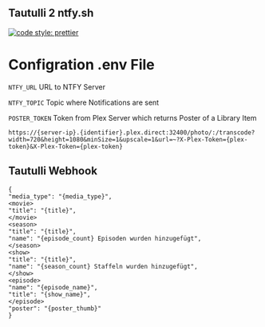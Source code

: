 ## Tautulli 2 ntfy.sh

[![code style: prettier](https://img.shields.io/badge/code_style-prettier-ff69b4.svg?style=flat-square)](https://github.com/prettier/prettier)

# Configration .env File

`NTFY_URL` URL to NTFY Server

`NTFY_TOPIC` Topic where Notifications are sent

`POSTER_TOKEN` Token from Plex Server which returns Poster of a Library Item

`https://{server-ip}.{identifier}.plex.direct:32400/photo/:/transcode?width=720&height=1080&minSize=1&upscale=1&url=~?X-Plex-Token={plex-token}&X-Plex-Token={plex-token}`

## Tautulli Webhook

```
{
"media_type": "{media_type}",
<movie>
"title": "{title}",
</movie>
<season>
"title": "{title}",
"name": "{episode_count} Episoden wurden hinzugefügt",
</season>
<show>
"title": "{title}",
"name": "{season_count} Staffeln wurden hinzugefügt",
</show>
<episode>
"name": "{episode_name}",
"title": "{show_name}",
</episode>
"poster": "{poster_thumb}"
}
```
